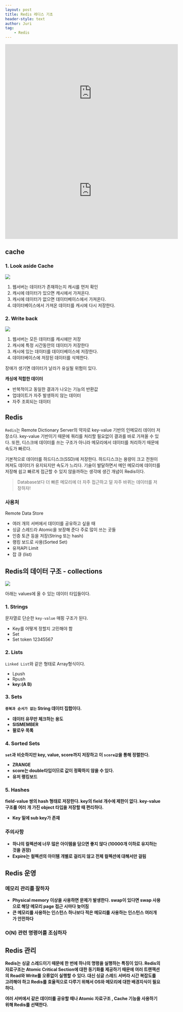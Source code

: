 ```yaml
---
layout: post
title: Redis 레디스 기초
header-style: text
author: Juri
tag: 
    - Redis
---
```

<iframe width="560" height="315" src="https://www.youtube.com/embed/Gimv7hroM8A" title="YouTube video player" frameborder="0" allow="accelerometer; autoplay; clipboard-write; encrypted-media; gyroscope; picture-in-picture" allowfullscreen></iframe>
<iframe width="560" height="315" src="https://www.youtube.com/embed/mPB2CZiAkKM" title="YouTube video player" frameborder="0" allow="accelerometer; autoplay; clipboard-write; encrypted-media; gyroscope; picture-in-picture" allowfullscreen></iframe>


## cache

### 1. Look aside Cache
<img src='https://user-images.githubusercontent.com/81026531/145130015-1de1af17-4d80-46d6-941b-21b0b9945faf.png'>

1. 웹서버는 데이터가 존재하는지 캐시를 먼저 확인
2. 캐시에 데이터가 있으면 캐시에서 가져온다.
3. 캐시에 데이터가 없으면 데이터베이스에서 가져온다.
4. 데이터베이스에서 가져온 데이터를 캐시에 다시 저장한다.

### 2. Write back
<img src='https://user-images.githubusercontent.com/81026531/145130051-935956f9-ae70-4758-997c-cac0d81afff7.png'>

1. 웹서버는 모든 데이터를 캐시에만 저장
2. 캐시에 특정 시간동안의 데이터가 저장한다
3. 캐시에 있는 데이터를 데이터베이스에 저장한다.
4. 데이터베이스에 저장된 데이터를 삭제한다.

장애가 생기면 데이터가 날라가 유실될 위험이 있다.

**캐싱에 적합한 데이터**

- 반복적이고 동일한 결과가 나오는 기능의 반환값
- 업데이트가 자주 발생하지 않는 데이터
- 자주 조회되는 데이터

## Redis

`Redis`는 Remote Dictionary Server의 약자로 key-value 기반의 인메모리 데이터 저장소다. key-value 기반이기 때문에 쿼리를 처리할 필요없이 결과를 바로 가져올 수 있다. 또한, 디스크에 데이터를 쓰는 구조가 아니라 메모리에서 데이터를 처리하기 때문에 속도가 빠르다.


기본적으로 데이터를 하드디스크(SSD)에 저장한다. 하드디스크는 용량이 크고 전원이 꺼져도 데이터가 유지되지만 속도가 느리다. 기술이 발달하면서 메인 메모리에 데이터를 저장해 쉽고 빠르게 접근할 수 있지 않을까하는 생각에 생긴 개념이 Redis이다.

> Database보다 더 빠른 메모리에 더 자주 접근하고 덜 자주 바뀌는 데이터를 저장하자! 

### 사용처

Remote Data Store 
- 여러 개의 서버에서 데이터를 공유하고 싶을 때
- 싱글 스레드라 Atomic을 보장해 준다
주로 많이 쓰는 곳들
- 인증 토큰 등을 저장(String 또는 hash)
- 랭킹 보드로 사용(Sorted Set)
- 유저API Limit
- 잡 큐 (list)

## Redis의 데이터 구조 - collections

<img src='https://img1.daumcdn.net/thumb/R1280x0/?scode=mtistory2&fname=https%3A%2F%2Fblog.kakaocdn.net%2Fdn%2FbsxKIM%2FbtqE9u1RqHA%2Fpd48khq1lAJsdtcbg3LsE1%2Fimg.png'>

아래는 values에 올 수 있는 데이터 타입들이다. 

### 1. Strings
문자열로 단순한 `key-value` 매핑 구조가 된다.

- Key를 어떻게 정할지 고민해야 함
- Set <Key> <Value>
- Set token 12345567

### 2. Lists 
`Linked List`와 같은 형태로 Array형식이다. 

- Lpush <key> <A> 
- Rpush <key> <B>
- key:(A B)

### 3. Sets
`중복과 순서가 없는` String 데이터 집합이다. 

- 데이터 유무만 체크하는 용도
- SISMEMBER <key> <value>
- 팔로우 목록

### 4. Sorted Sets
`set`과 비슷하지만 key, value, score까지 저장하고 이 `score값`을 통해 정렬한다.

- ZRANGE <Key><Startindex><Endindex>
- score는 double타입이므로 값이 정확하지 않을 수 있다.
- 유저 랭킹보드

### 5. Hashes
field-value 쌍의 hash 형태로 저장한다. key의 field 개수에 제한이 없다. key-value 구조를 여러 개 가진 object 타입을 저장할 때 편리하다.

- Key 밑에 sub key가 존재

### 주의사항
- 하나의 컬렉션에 너무 많은 아이템을 담으면 좋지 않다 (10000개 이하로 유지하는 것을 권장)
- Expire는 컬렉션의 아이템 개별로 걸리지 않고 전체 컬렉션에 대해서만 걸림

## Redis 운영
### 메모리 관리를 잘하자
- Physical memory 이상을 사용하면 문제가 발생한다. swap이 있다면 swap 사용으로 해당 메모리 page 접근 시마다 늦어짐
- 큰 메모리를 사용하는 인스턴스 하나보다 적은 메모리를 사용하는 인스턴스 여러개가 안전하다

### O(N) 관련 명령어를 조심하자
## Redis 관리

Redis는 싱글 스레드이기 때문에 한 번에 하나의 명령을 실행하는 특징이 있다. Redis의 자료구조는 Atomic Critical Section에 대한 동기화를 제공하기 때문에 여러 트랜잭션의 Read와 Write를 오류없이 실행할 수 있다. 대신 싱글 스레드 서버라 시간 복잡도를 고려해야 하고 Redis를 효율적으로 다루기 위해서 OS와 메모리에 대한 배경지식이 필요하다.


여러 서버에서 같은 데이터를 공유할 때나 Atomic 자료구조 , Cache 기능을 사용하기 위해 Redis를 선택한다.